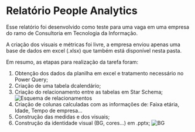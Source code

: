 # Relatório People Analytics

Esse relatório foi desenvolvido como teste para uma vaga em uma empresa do ramo de Consultoria em Tecnologia da Informação.

A criação dos visuais e métricas foi livre, a empresa enviou apenas uma base de dados em excel (.xlsx) que também está disponível nesta pasta.

Em resumo, as etapas para realização da tarefa foram:
1. Obtenção dos dados da planilha em excel e tratamento necessário no Power Query;
2. Criação de uma tabela dcalendário;
3. Criação do relacionamento entre as tabelas em Star Schema;
![Esquema de relacionamentos](https://github.com/DeniseBP/Relatorios_PBI/assets/135619206/7f45119b-1162-4a6b-aeb5-868107c6e41e)
4. Criação de colunas calculadas com as informações de: Faixa etária, Idade, Tempo de empresa...
5. Construção das medidas e dos visuais;
6. Construção da identidade visual (BG, cores...) em .pptx;
![BG](https://github.com/DeniseBP/Relatorios_PBI/assets/135619206/f47d7d16-4dea-4d68-a262-4c665f06f2d0)

